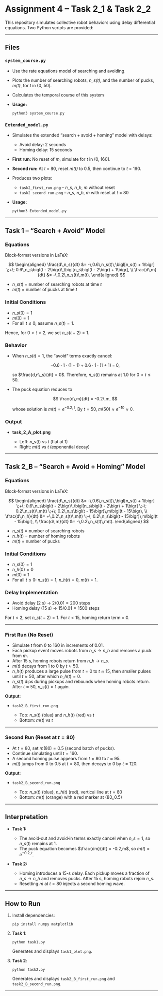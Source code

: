 # Assignment 4 – Task 2_1 & Task 2_2

This repository simulates collective robot behaviors using delay differential equations. Two Python scripts are provided:

---

## Files

### `system_course.py`

* Use the rate equations model of searching and avoiding.

* Plots the number of searching robots, *n\_s(t)*, and the number of pucks, *m(t)*, for *t* in (0, 50].
* Calculates the temporal course of this system
* **Usage:**

  ```bash
  python3 system_course.py
  ```

### `Extended_model.py`

* Simulates the extended “search + avoid + homing” model with delays:

  * Avoid delay: 2 seconds
  * Homing delay: 15 seconds
* **First run:** No reset of *m*, simulate for *t* in (0, 160].
* **Second run:** At *t* = 80, reset *m(t)* to 0.5, then continue to *t* = 160.
* Produces two plots:

  * `task2_first_run.png`  – $n\_s$, $n\_h$, *m* without reset
  * `task2_second_run.png` – $n\_s$, $n\_h$, *m* with reset at *t* = 80
* **Usage:**

  ```bash
  python3 Extended_model.py
  ```

---

## Task 1 – “Search + Avoid” Model

### Equations

Block‐format versions in LaTeX:

$$
\begin{aligned}
\frac{d\,n_s}{dt} &= -\,0.6\,n_s(t)\,\bigl[n_s(t) + 1\bigr]
  \;+\; 0.6\,n_s\bigl(t - 2\bigr)\,\bigl[n_s\bigl(t - 2\bigr) + 1\bigr], \\
\frac{d\,m}{dt}   &= -\,0.2\,n_s(t)\,m(t).
\end{aligned}
$$

* $n\_s(t)$ = number of searching robots at time $t$
* $m(t)$    = number of pucks at time $t$

### Initial Conditions

* $n\_s(0) = 1$
* $m(0)   = 1$
* For all $t \le 0$, assume $n\_s(t) = 1$.

Hence, for $0 < t < 2$, we set $n\_s(t - 2) = 1$.

### Behavior

* When $n\_s(t) = 1$, the “avoid” terms exactly cancel:

  $$
  -0.6 \cdot 1 \cdot (1 + 1) \;+\; 0.6 \cdot 1 \cdot (1 + 1) \;=\; 0,
  $$

  so $\frac{d,n\_s}{dt} = 0$. Therefore, $n\_s(t)$ remains at 1.0 for $0 < t \le 50$.

* The puck equation reduces to

  $$
  \frac{d\,m}{dt} = -0.2\,m,
  $$

  whose solution is $m(t) = e^{-0.2,t}$. By $t = 50$, $m(50) \approx e^{-10} \approx 0$.

### Output

* **task_2_A_plot.png**

  * Left:  $n\_s(t)$ vs $t$ (flat at 1)
  * Right: $m(t)$ vs $t$ (exponential decay)

---

## Task 2_B – “Search + Avoid + Homing” Model

### Equations

Block‐format versions in LaTeX:

$$
\begin{aligned}
\frac{d\,n_s}{dt} &=
  -\,0.6\,n_s(t)\,\bigl[n_s(t) + 1\bigr]
  \;+\; 0.6\,n_s\bigl(t - 2\bigr)\,\bigl[n_s\bigl(t - 2\bigr) + 1\bigr]
  \;-\; 0.2\,n_s(t)\,m(t)
  \;+\; 0.2\,n_s\bigl(t - 15\bigr)\,m\bigl(t - 15\bigr), \\
\frac{d\,n_h}{dt} &=
  +\,0.2\,n_s(t)\,m(t)
  \;-\; 0.2\,n_s\bigl(t - 15\bigr)\,m\bigl(t - 15\bigr), \\
\frac{d\,m}{dt}   &= -\,0.2\,n_s(t)\,m(t).
\end{aligned}
$$

* $n\_s(t)$ = number of searching robots
* $n\_h(t)$ = number of homing robots
* $m(t)$    = number of pucks

### Initial Conditions

* $n\_s(0) = 1$
* $n\_h(0) = 0$
* $m(0)   = 1$
* For all $t \le 0$: $n\_s(t) = 1$, $n\_h(t)=0$, $m(t)=1$.

### Delay Implementation

* Avoid delay (2 s) → $2 / 0.01 = 200$ steps
* Homing delay (15 s) → $15 / 0.01 = 1500$ steps

For $t < 2$, set $n\_s(t - 2) = 1$.
For $t < 15$, homing return term = 0.

---

### First Run (No Reset)

* Simulate $t$ from 0 to 160 in increments of 0.01.
* Each pickup event moves robots from $n\_s \to n\_h$ and removes a puck from $m$.
* After 15 s, homing robots return from $n\_h \to n\_s$.
* $m(t)$ decays from 1 to 0 by $t \approx 50$.
* $n\_h(t)$ produces a large pulse from $t=0$ to $t \approx 15$, then smaller pulses until $t \approx 50$, after which $n\_h(t)=0$.
* $n\_s(t)$ dips during pickups and rebounds when homing robots return. After $t \approx 50$, $n\_s(t)=1$ again.

**Output:**

* `task2_B_first_run.png`

  * Top: $n\_s(t)$ (blue) and $n\_h(t)$ (red) vs $t$
  * Bottom: $m(t)$ vs $t$

---

### Second Run (Reset at $t = 80$)

* At $t = 80$, set $m(80) = 0.5$ (second batch of pucks).
* Continue simulating until $t = 160$.
* A second homing pulse appears from $t = 80$ to $t \approx 95$.
* $m(t)$ jumps from 0 to 0.5 at $t=80$, then decays to 0 by $t \approx 120$.

**Output:**

* `task2_B_second_run.png`

  * Top: $n\_s(t)$ (blue), $n\_h(t)$ (red), vertical line at $t=80$
  * Bottom: $m(t)$ (orange) with a red marker at $(80,,0.5)$

---

## Interpretation

* **Task 1:**

  * The avoid‐out and avoid‐in terms exactly cancel when $n\_s = 1$, so $n\_s(t)$ remains at 1.
  * The puck equation becomes $\frac{dm}{dt} = -0.2,m$, so $m(t) = e^{-0.2,t}$.

* **Task 2:**

  * Homing introduces a 15-s delay. Each pickup moves a fraction of $n\_s \to n\_h$ and removes pucks. After 15 s, homing robots rejoin $n\_s$.
  * Resetting $m$ at $t = 80$ injects a second homing wave.

---

## How to Run

1. Install dependencies:

   ```
   pip install numpy matplotlib
   ```

2. **Task 1**:

   ```
   python task1.py
   ```

   Generates and displays `task1_plot.png`.

3. **Task 2**:

   ```
   python task2.py
   ```

   Generates and displays `task2_B_first_run.png` and `task2_B_second_run.png`.

---
